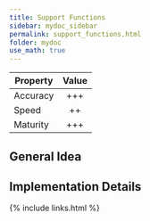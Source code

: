 ```yaml
---
title: Support Functions
sidebar: mydoc_sidebar
permalink: support_functions.html
folder: mydoc
use_math: true
---
```


| Property | Value |
|----------|:-----:|
| Accuracy |  +++  |
| Speed |  ++   |
| Maturity |  +++  |

## General Idea

## Implementation Details

{% include links.html %}
